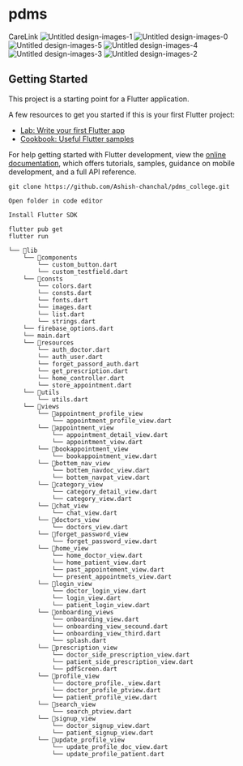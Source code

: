# pdms

CareLink 
![Untitled design-images-1](https://github.com/Ashish-chanchal/pdms_college/assets/86229520/4ca90d00-1f57-4851-a820-8d71c1581fb2)
![Untitled design-images-0](https://github.com/Ashish-chanchal/pdms_college/assets/86229520/6deaf936-3c8c-4319-8c2d-c8a1430e0275)
![Untitled design-images-5](https://github.com/Ashish-chanchal/pdms_college/assets/86229520/c2fc5dac-30a3-4fbb-9375-60f515178fb5)
![Untitled design-images-4](https://github.com/Ashish-chanchal/pdms_college/assets/86229520/4f9a0482-fee8-4550-9dae-1cd6822e5d5b)
![Untitled design-images-3](https://github.com/Ashish-chanchal/pdms_college/assets/86229520/17f56dca-6d04-4714-bedd-663de0b92370)
![Untitled design-images-2](https://github.com/Ashish-chanchal/pdms_college/assets/86229520/068c89b1-0324-40e0-9ef9-964d5a322a12)



## Getting Started

This project is a starting point for a Flutter application.

A few resources to get you started if this is your first Flutter project:

- [Lab: Write your first Flutter app](https://docs.flutter.dev/get-started/codelab)
- [Cookbook: Useful Flutter samples](https://docs.flutter.dev/cookbook)

For help getting started with Flutter development, view the
[online documentation](https://docs.flutter.dev/), which offers tutorials,
samples, guidance on mobile development, and a full API reference.
```
git clone https://github.com/Ashish-chanchal/pdms_college.git
```
```
Open folder in code editor
```
```
Install Flutter SDK
```
```
flutter pub get
flutter run
```
```
└── 📁lib
    └── 📁components
        └── custom_button.dart
        └── custom_testfield.dart
    └── 📁consts
        └── colors.dart
        └── consts.dart
        └── fonts.dart
        └── images.dart
        └── list.dart
        └── strings.dart
    └── firebase_options.dart
    └── main.dart
    └── 📁resources
        └── auth_doctor.dart
        └── auth_user.dart
        └── forget_passord_auth.dart
        └── get_prescription.dart
        └── home_controller.dart
        └── store_appointment.dart
    └── 📁utils
        └── utils.dart
    └── 📁views
        └── 📁appointment_profile_view
            └── appointment_profile_view.dart
        └── 📁appointment_view
            └── appointment_detail_view.dart
            └── appointment_view.dart
        └── 📁bookappointment_view
            └── bookappointment_view.dart
        └── 📁bottem_nav_view
            └── bottem_navdoc_view.dart
            └── bottem_navpat_view.dart
        └── 📁category_view
            └── category_detail_view.dart
            └── category_view.dart
        └── 📁chat_view
            └── chat_view.dart
        └── 📁doctors_view
            └── doctors_view.dart
        └── 📁forget_password_view
            └── forget_password_view.dart
        └── 📁home_view
            └── home_doctor_view.dart
            └── home_patient_view.dart
            └── past_appointement_view.dart
            └── present_appointmets_view.dart
        └── 📁login_view
            └── doctor_login_view.dart
            └── login_view.dart
            └── patient_login_view.dart
        └── 📁onboarding_views
            └── onboarding_view.dart
            └── onboarding_view_secound.dart
            └── onboarding_view_third.dart
            └── splash.dart
        └── 📁prescription_view
            └── doctor_side_prescription_view.dart
            └── patient_side_prescription_view.dart
            └── pdfScreen.dart
        └── 📁profile_view
            └── doctore_profile._view.dart
            └── doctor_profile_ptview.dart
            └── patient_profile_view.dart
        └── 📁search_view
            └── search_ptview.dart
        └── 📁signup_view
            └── doctor_signup_view.dart
            └── patient_signup_view.dart
        └── 📁update_profile_view
            └── update_profile_doc_view.dart
            └── update_profile_patient.dart
```